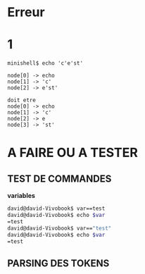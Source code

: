 # Erreur

# 1	
	minishell$ echo 'c'e'st'

	node[0] -> echo
	node[1] -> 'c'
	node[2] -> e'st'

	doit etre
	node[0] -> echo
	node[1] -> 'c'
	node[2] -> e
	node[3] -> 'st'

# A FAIRE OU A TESTER

## TEST DE COMMANDES

**variables**

``` bash
david@david-Vivobook$ var==test
david@david-Vivobook$ echo $var
=test
david@david-Vivobook$ var=="test"
david@david-Vivobook$ echo $var
=test
```

## PARSING DES TOKENS
